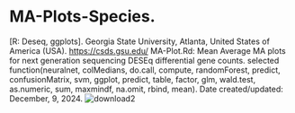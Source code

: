 # MA-Plots-Species.
[R: Deseq, ggplots].
Georgia State University, Atlanta, United States of America (USA).
https://csds.gsu.edu/
MA-Plot.Rd: Mean Average MA plots for next generation sequencing DESEq differential gene counts.
selected function(neuralnet, colMedians, do.call, compute, randomForest, predict, confusionMatrix, svm, ggplot, predict, table, factor, glm, wald.test, as.numeric, sum, maxmindf, na.omit, rbind, mean).
Date created/updated: December, 9, 2024.
![download2](https://github.com/user-attachments/assets/7d45675e-be31-4eae-b5d7-82d29ca3a073)
